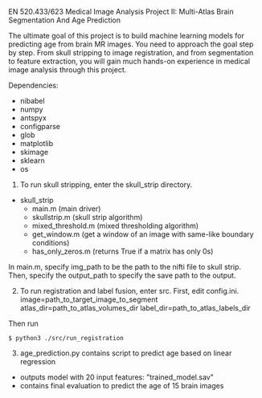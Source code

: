 EN 520.433/623 Medical Image Analysis
Project II: Multi-Atlas Brain Segmentation And Age Prediction

The ultimate goal of this project is to build machine learning models for predicting age from
brain MR images. You need to approach the goal step by step. From skull stripping to image
registration, and from segmentation to feature extraction, you will gain much hands-on experience
in medical image analysis through this project.

Dependencies:
- nibabel
- numpy
- antspyx
- configparse
- glob
- matplotlib
- skimage
- sklearn
- os

1. To run skull stripping, enter the skull_strip directory. 
- skull_strip
    - main.m (main driver)
    - skullstrip.m (skull strip algorithm)
    - mixed_threshold.m (mixed thresholding algorithm)
    - get_window.m (get a window of an image with same-like boundary conditions)
    - has_only_zeros.m (returns True if a matrix has only 0s)

In main.m, specify img_path to be the path to the nifti file to skull strip. Then, specify the output_path to specify the save path to the output.


2. To run registration and label fusion, enter src. First, edit config.ini. 
image=path_to_target_image_to_segment
atlas_dir=path_to_atlas_volumes_dir
label_dir=path_to_atlas_labels_dir

Then run
```
$ python3 ./src/run_registration
```

3. age_prediction.py contains script to predict age based on linear regression
- outputs model with 20 input features: "trained_model.sav"
- contains final evaluation to predict the age of 15 brain images
